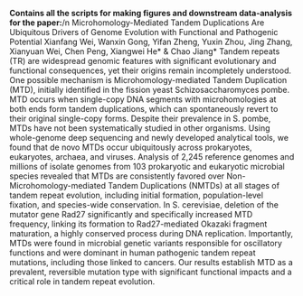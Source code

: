 **Contains all the scripts for making figures and downstream data-analysis for the paper:**/n
Microhomology-Mediated Tandem Duplications Are Ubiquitous Drivers of Genome Evolution with Functional and Pathogenic Potential
Xianfang Wei, Wanxin Gong, Yifan Zheng, Yuxin Zhou, Jing Zhang, Xianyuan Wei, Chen Peng, Xiangwei He* & Chao Jiang*
Tandem repeats (TR) are widespread genomic features with significant evolutionary and functional consequences, yet their origins remain incompletely understood. One possible mechanism is Microhomology-mediated Tandem Duplication (MTD), initially identified in the fission yeast Schizosaccharomyces pombe. MTD occurs when single-copy DNA segments with microhomologies at both ends form tandem duplications, which can spontaneously revert to their original single-copy forms. Despite their prevalence in S. pombe, MTDs have not been systematically studied in other organisms. Using whole-genome deep sequencing and newly developed analytical tools, we found that de novo MTDs occur ubiquitously across prokaryotes, eukaryotes, archaea, and viruses. Analysis of 2,245 reference genomes and millions of isolate genomes from 103 prokaryotic and eukaryotic microbial species revealed that MTDs are consistently favored over Non-Microhomology-mediated Tandem Duplications (NMTDs) at all stages of tandem repeat evolution, including initial formation, population-level fixation, and species-wide conservation. In S. cerevisiae, deletion of the mutator gene Rad27 significantly and specifically increased MTD frequency, linking its formation to Rad27-mediated Okazaki fragment maturation, a highly conserved process during DNA replication. Importantly, MTDs were found in microbial genetic variants responsible for oscillatory functions and were dominant in human pathogenic tandem repeat mutations, including those linked to cancers. Our results establish MTD as a prevalent, reversible mutation type with significant functional impacts and a critical role in tandem repeat evolution.
